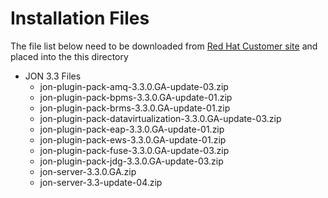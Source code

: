 # Installation Files

The file list below need to be downloaded from [Red Hat Customer site](http://access.redhat.com) and placed into the this directory

* JON 3.3 Files
  * jon-plugin-pack-amq-3.3.0.GA-update-03.zip
  * jon-plugin-pack-bpms-3.3.0.GA-update-01.zip
  * jon-plugin-pack-brms-3.3.0.GA-update-01.zip
  * jon-plugin-pack-datavirtualization-3.3.0.GA-update-03.zip
  * jon-plugin-pack-eap-3.3.0.GA-update-01.zip
  * jon-plugin-pack-ews-3.3.0.GA-update-01.zip
  * jon-plugin-pack-fuse-3.3.0.GA-update-03.zip
  * jon-plugin-pack-jdg-3.3.0.GA-update-03.zip
  * jon-server-3.3.0.GA.zip
  * jon-server-3.3-update-04.zip
